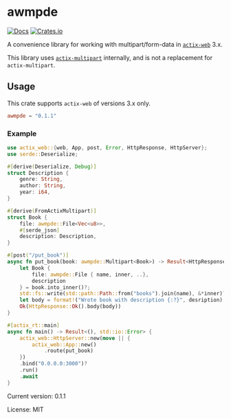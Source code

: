 # awmpde

[![Docs](https://docs.rs/awmpde/badge.svg)](https://docs.rs/crate/awmpde/)
[![Crates.io](https://img.shields.io/crates/v/awmpde.svg)](https://crates.io/crates/awmpde)

A convenience library for working with multipart/form-data in [`actix-web`](https://docs.rs/actix-web) 3.x.

This library uses [`actix-multipart`](https://docs.rs/actix-multipart) internally, and is not a replacement
for `actix-multipart`.

## Usage

This crate supports `actix-web` of versions 3.x only.

```toml
awmpde = "0.1.1"
```

### Example

```rust
use actix_web::{web, App, post, Error, HttpResponse, HttpServer};
use serde::Deserialize;

#[derive(Deserialize, Debug)]
struct Description {
    genre: String,
    author: String,
    year: i64,
}

#[derive(FromActixMultipart)]
struct Book {
    file: awmpde::File<Vec<u8>>,
    #[serde_json]
    description: Description,
}

#[post("/put_book")]
async fn put_book(book: awmpde::Multipart<Book>) -> Result<HttpResponse, Error> {
    let Book {
        file: awmpde::File { name, inner, ..},
        description
    } = book.into_inner()?;
    std::fs::write(std::path::Path::from("books").join(name), &*inner)?;
    let body = format!("Wrote book with description {:?}", desription);
    Ok(HttpResponse::Ok().body(body))
}

#[actix_rt::main]
async fn main() -> Result<(), std::io::Error> {
    actix_web::HttpServer::new(move || {
        actix_web::App::new()
            .route(put_book)
    })
    .bind("0.0.0.0:3000")?
    .run()
    .await
}
```

Current version: 0.1.1

License: MIT
